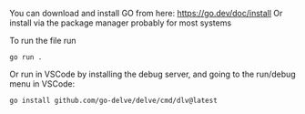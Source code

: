 
You can download and install GO from here: https://go.dev/doc/install
Or install via the package manager probably for most systems

To run the file run
```
go run .
```

Or run in VSCode by installing the debug server, and going to the run/debug menu in VSCode:
```
go install github.com/go-delve/delve/cmd/dlv@latest
```

